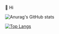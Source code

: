 👋 Hi


![Anurag's GitHub stats](https://github-readme-stats.vercel.app/api?username=k88t76&show_icons=true&count_private=true)


[![Top Langs](https://github-readme-stats.vercel.app/api/top-langs/?username=k88t76&layout=compact)](https://github.com/anuraghazra/github-readme-stats)
